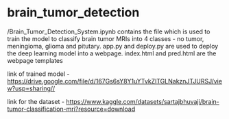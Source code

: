 # brain_tumor_detection
/Brain_Tumor_Detection_System.ipynb contains the file which is used to train the model to classify brain tumor MRIs into 4 classes - no tumor, meningioma, glioma and pitutary. 
app.py and deploy.py are used to deploy the deep learning model into a webpage. index.html and pred.html are the webpage templates

link of trained model - https://drive.google.com/file/d/167Gs6sY8Y1uYTvkZlTGLNakznJTJURSJ/view?usp=sharing//

link for the dataset - https://www.kaggle.com/datasets/sartajbhuvaji/brain-tumor-classification-mri?resource=download
